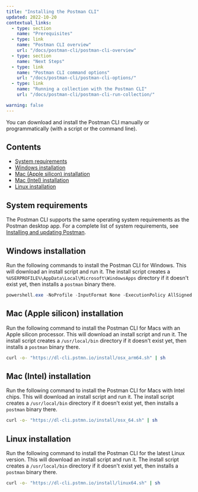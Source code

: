 ```yaml
---
title: "Installing the Postman CLI"
updated: 2022-10-20
contextual_links:
  - type: section
    name: "Prerequisites"
  - type: link
    name: "Postman CLI overview"
    url: "/docs/postman-cli/postman-cli-overview"
  - type: section
    name: "Next Steps"
  - type: link
    name: "Postman CLI command options"
    url: "/docs/postman-cli/postman-cli-options/"
  - type: link
    name: "Running a collection with the Postman CLI"
    url: "/docs/postman-cli/postman-cli-run-collection/"

warning: false
---
```


You can download and install the Postman CLI manually or programmatically (with a script or the command line).

## Contents

* [System requirements](#system-requirements)
* [Windows installation](#windows-installation)
* [Mac (Apple silicon) installation](#mac-apple-silicon-installation)
* [Mac (Intel) installation](#mac-intel-installation)
* [Linux installation](#linux-installation)

## System requirements

The Postman CLI supports the same operating system requirements as the Postman desktop app. For a complete list of system requirements, see [Installing and updating Postman](/docs/getting-started/installation-and-updates/).

## Windows installation

Run the following commands to install the Postman CLI for Windows. This will download an install script and run it. The install script creates a `%USERPROFILE%\AppData\Local\Microsoft\WindowsApps` directory if it doesn't exist yet, then installs a `postman` binary there.

```powershell
powershell.exe -NoProfile -InputFormat None -ExecutionPolicy AllSigned -Command "[System.Net.ServicePointManager]::SecurityProtocol = 3072; iex ((New-Object System.Net.WebClient).DownloadString('https://dl-cli.pstmn.io/install/win64.ps1'))"
```

## Mac (Apple silicon) installation

Run the following command to install the Postman CLI for Macs with an Apple silicon processor. This will download an install script and run it. The install script creates a `/usr/local/bin` directory if it doesn't exist yet, then installs a `postman` binary there.

``` bash
curl -o- "https://dl-cli.pstmn.io/install/osx_arm64.sh" | sh
```

## Mac (Intel) installation

Run the following command to install the Postman CLI for Macs with Intel chips. This will download an install script and run it. The install script creates a `/usr/local/bin` directory if it doesn't exist yet, then installs a `postman` binary there.

``` bash
curl -o- "https://dl-cli.pstmn.io/install/osx_64.sh" | sh
```

## Linux installation

Run the following command to install the Postman CLI for the latest Linux version. This will download an install script and run it. The install script creates a `/usr/local/bin` directory if it doesn't exist yet, then installs a `postman` binary there.

``` bash
curl -o- "https://dl-cli.pstmn.io/install/linux64.sh" | sh
```
